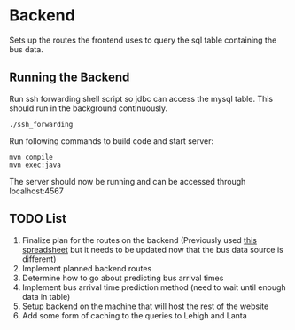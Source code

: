 # Backend

Sets up the routes the frontend uses to query the sql table containing the bus data. 

## Running the Backend

Run ssh forwarding shell script so jdbc can access the mysql table. This should run in the background continuously. 

    ./ssh_forwarding

Run following commands to build code and start server:

    mvn compile
    mvn exec:java

The server should now be running and can be accessed through localhost:4567

## TODO List

1. Finalize plan for the routes on the backend (Previously used [this spreadsheet](https://docs.google.com/spreadsheets/d/17lR5FlTsYbo87M1uTOx2IZoOEFg6FXfB-inhyK-SEQY/edit#gid=0) but it needs to be updated now that the bus data source is different)
2. Implement planned backend routes
3. Determine how to go about predicting bus arrival times
4. Implement bus arrival time prediction method (need to wait until enough data in table)
5. Setup backend on the machine that will host the rest of the website
6. Add some form of caching to the queries to Lehigh and Lanta